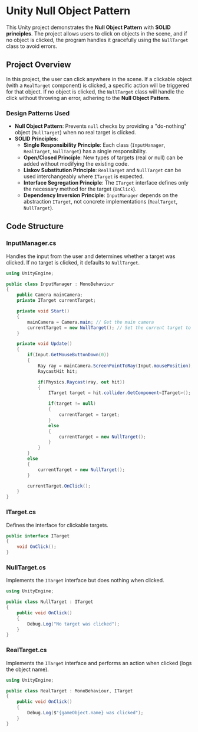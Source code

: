 # Unity Null Object Pattern

This Unity project demonstrates the **Null Object Pattern** with **SOLID principles**. The project allows users to click on objects in the scene, and if no object is clicked, the program handles it gracefully using the `NullTarget` class to avoid errors.

## Project Overview

In this project, the user can click anywhere in the scene. If a clickable object (with a `RealTarget` component) is clicked, a specific action will be triggered for that object. If no object is clicked, the `NullTarget` class will handle the click without throwing an error, adhering to the **Null Object Pattern**.

### Design Patterns Used

- **Null Object Pattern**: Prevents `null` checks by providing a "do-nothing" object (`NullTarget`) when no real target is clicked.
- **SOLID Principles**:
  - **Single Responsibility Principle**: Each class (`InputManager`, `RealTarget`, `NullTarget`) has a single responsibility.
  - **Open/Closed Principle**: New types of targets (real or null) can be added without modifying the existing code.
  - **Liskov Substitution Principle**: `RealTarget` and `NullTarget` can be used interchangeably where `ITarget` is expected.
  - **Interface Segregation Principle**: The `ITarget` interface defines only the necessary method for the target (`OnClick`).
  - **Dependency Inversion Principle**: `InputManager` depends on the abstraction `ITarget`, not concrete implementations (`RealTarget`, `NullTarget`).

## Code Structure

### InputManager.cs

Handles the input from the user and determines whether a target was clicked. If no target is clicked, it defaults to `NullTarget`.

```csharp
using UnityEngine;

public class InputManager : MonoBehaviour
{
    public Camera mainCamera;
    private ITarget currentTarget;

    private void Start()
    {
        mainCamera = Camera.main; // Get the main camera
        currentTarget = new NullTarget(); // Set the current target to NullTarget initially
    }

    private void Update()
    {
        if(Input.GetMouseButtonDown(0))
        {
            Ray ray = mainCamera.ScreenPointToRay(Input.mousePosition);
            RaycastHit hit;

            if(Physics.Raycast(ray, out hit))
            {
                ITarget target = hit.collider.GetComponent<ITarget>();

                if(target != null)
                {
                    currentTarget = target;
                }
                else
                {
                    currentTarget = new NullTarget();
                }
            }
        }
        else
        {
            currentTarget = new NullTarget();
        }

        currentTarget.OnClick();
    }
}
```

### ITarget.cs

Defines the interface for clickable targets.

```csharp
public interface ITarget
{
    void OnClick();
}
```

### NullTarget.cs

Implements the `ITarget` interface but does nothing when clicked.

```csharp
using UnityEngine;

public class NullTarget : ITarget
{
    public void OnClick()
    {
        Debug.Log("No target was clicked");
    }
}
```

### RealTarget.cs

Implements the `ITarget` interface and performs an action when clicked (logs the object name).

```csharp
using UnityEngine;

public class RealTarget : MonoBehaviour, ITarget
{
    public void OnClick()
    {
        Debug.Log($"{gameObject.name} was clicked");
    }
}
```
